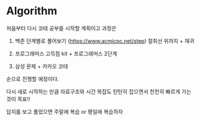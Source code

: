# Algorithm

처음부터 다시 코테 공부를 시작할 계획이고 과정은 

1. 백준 단계별로 풀어보기 (https://www.acmicpc.net/step)
절취선 위까지 + 재귀

2. 프로그래머스 고득점 kit + 프로그래머스 2단계

3. 삼성 문제 + 카카오 코테

순으로 진행할 예정이다.

다시 새로 시작하는 만큼 자료구조와 시간 복잡도 탄탄히 잡으면서 천천히 빠르게 가는 것이 목표!!

답지를 보고 풀었으면 주말에 복습 or 평일에 복습하자